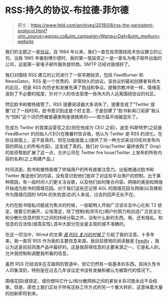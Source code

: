 # RSS:持久的协议-布拉德·菲尔德

> 原文：<https://www.feld.com/archives/2018/08/rss-the-persistent-protocol.html?utm_source=wanqu.co&utm_campaign=Wanqu+Daily&utm_medium=website>

我们的主题之一是[协议](https://www.foundrygroup.com/blog/2009/07/theme-protocol/)。自 1994 年以来，我们一直在投资围绕技术协议建立的公司。当我 1995 年搬到博尔德时，我的第一笔投资之一是一家名为电子邮件出版的公司，这是第一家电子邮件服务提供商。SMTP 已经对我很好了。

我们对围绕 RSS 建立的公司进行了一些早期投资，包括 FeedBurner 和 NewsGator。RSS 是一个优秀的、非常持久的协议。该协议的最初创建者有伟大的远见，但是 RSS 的历史和发展充满了挑战和争议。就像宗教冲突一样，情绪高涨到了不必要的程度，针对个人的攻击驱使一些伟大的人远离围绕协议的社区。

然后脸书和推特接管了。RSS 提要阅读器大多消失了，提要变成了“Twitter 提要”过了一段时间，脸书意识到这是个好主意，于是创建了“脸书新闻订阅源”我认为“饲料”这个词仍然被普遍使用是很搞笑的——南方扁平线被逗乐了。

在成为 Twitter 的首席运营官之后(但在他成为 CEO 之前)，迪克·科斯特罗(之前是 FeedBurner 的创始人/CEO)在晚餐时告诉我，他认为 Twitter 是 RSS 的进化。在协议层面上，这不是真的，但在功能层面上(提供了另一种方式来访问任何发布内容的网站上的所有内容)，这变成了真的。我们对 Gnip(Twitter 最终收购了 Gnip)的投资帮助扩展了这一点，允许公司在 Twitter fire hose(Twitter 上发布的所有内容的名称)之上构建产品。)

时间流逝。脸书和推特吞噬了终端用户的所有直接注意力。出版商通过脸书和 Twitter 推送他们的内容，没有意识到他们放弃了对这些平台用户的控制。出于某种原因，有一段时间人们更关注谷歌，以及他们如何聚合内容。网络的美丽和辉煌开始成为脸书的围墙花园。对于我们这些还记得 AOL 的围墙花园与网络(以及微软作为围墙花园的 MSN 的失败尝试)的人来说，过去的回声无处不在。

大约在脸书隐私问题成为焦点的时候，一些聪明人开始广泛谈论去中心化和 T2 锁定。随着它的展开，尘埃落定，除了控制(和货币化)用户的努力和创造广泛民主化和分散化信息的努力之间的持续分裂之外，没有什么新的东西。哦，还有隐私。和信息的合法性(或真实性),其中大部分完全是主观的或不准确的。

在这一切当中，Wired 的文章 [*是 RSS 复兴的时候了*](https://www.wired.com/story/rss-readers-feedly-inoreader-old-reader/) 引起了我的注意。十多年来，我一直将 RSS 作为我的主要信息来源。我目前使用的阅读器是 [Feedly](https://feedly.com/) ，我认为这是目前同类产品中最好的。这是我获得信息的主要来源之一，它是私人的，允许我控制和调整我所看的信息。

虽然 RSS 已经消失在互联网的管道中，但它仍然有一些基本的东西。其持久性令人印象深刻，特别是在过去几年该议定书没有发展和被认为被取代的情况下。

围墙花园(或锁定，或你想叫它什么)和分散网络之间的紧张关系可能永远不会结束。但是，感觉上我们正处于所有这些工作方式的另一个重大转折，这意味着大量的创新即将到来。